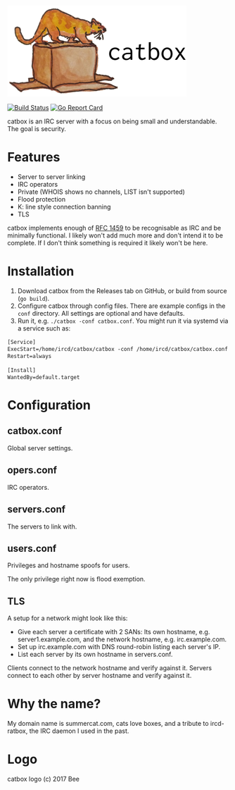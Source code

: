 ![catbox](doc/catbox-with-text.png)

[![Build
Status](https://travis-ci.org/horgh/catbox.svg)](https://travis-ci.org/horgh/catbox)
[![Go Report
Card](https://goreportcard.com/badge/github.com/horgh/catbox)](https://goreportcard.com/report/github.com/horgh/catbox)

catbox is an IRC server with a focus on being small and understandable. The
goal is security.


# Features
* Server to server linking
* IRC operators
* Private (WHOIS shows no channels, LIST isn't supported)
* Flood protection
* K: line style connection banning
* TLS

catbox implements enough of [RFC 1459](https://tools.ietf.org/html/rfc1459)
to be recognisable as IRC and be minimally functional. I likely won't add
much more and don't intend it to be complete. If I don't think something is
required it likely won't be here.


# Installation
1. Download catbox from the Releases tab on GitHub, or build from source
   (`go build`).
2. Configure catbox through config files. There are example configs in the
   `conf` directory. All settings are optional and have defaults.
3. Run it, e.g. `./catbox -conf catbox.conf`. You might run it via systemd
   via a service such as:

```
[Service]
ExecStart=/home/ircd/catbox/catbox -conf /home/ircd/catbox/catbox.conf
Restart=always

[Install]
WantedBy=default.target
```


# Configuration

## catbox.conf
Global server settings.


## opers.conf
IRC operators.


## servers.conf
The servers to link with.


## users.conf
Privileges and hostname spoofs for users.

The only privilege right now is flood exemption.


## TLS
A setup for a network might look like this:

* Give each server a certificate with 2 SANs: Its own hostname, e.g.
  server1.example.com, and the network hostname, e.g. irc.example.com.
* Set up irc.example.com with DNS round-robin listing each server's IP.
* List each server by its own hostname in servers.conf.

Clients connect to the network hostname and verify against it. Servers
connect to each other by server hostname and verify against it.


# Why the name?
My domain name is summercat.com, cats love boxes, and a tribute to
ircd-ratbox, the IRC daemon I used in the past.


# Logo
catbox logo (c) 2017 Bee
